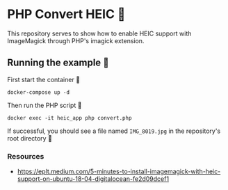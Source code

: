 # PHP Convert HEIC 🎨

This repository serves to show how to enable HEIC support with ImageMagick through PHP's imagick extension.

## Running the example 🏃

First start the container 🐳

```
docker-compose up -d
```

Then run the PHP script 🐘

```
docker exec -it heic_app php convert.php
```

If successful, you should see a file named `IMG_8019.jpg` in the repository's root directory 🎉

### Resources

- https://eplt.medium.com/5-minutes-to-install-imagemagick-with-heic-support-on-ubuntu-18-04-digitalocean-fe2d09dcef1

